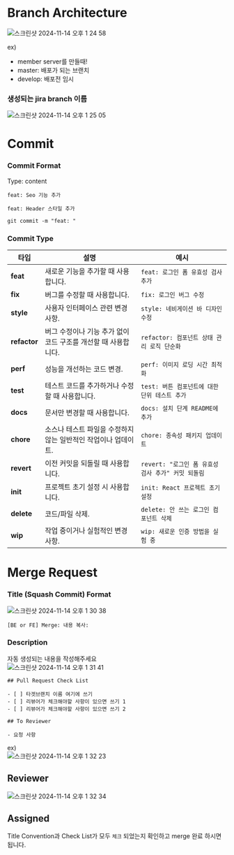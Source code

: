 # Branch Architecture
![스크린샷 2024-11-14 오후 1 24 58](https://github.com/user-attachments/assets/5c337fc4-2a2f-4074-abf2-79b5a3fa9c5c)

ex) 
- member server를 만들때!
- master: 배포가 되는 브랜치
- develop: 배포전 임시

### 생성되는 jira branch 이름
![스크린샷 2024-11-14 오후 1 25 05](https://github.com/user-attachments/assets/93331e43-2bbd-4028-9108-c7835ade57ef)

# Commit
### Commit Format
Type: content

```
feat: Seo 기능 추가

feat: Header 스타일 추가

git commit -m "feat: "
```
### Commit Type
| 타입         |설명                                                           | 예시                                                  |
| ------------ | -------------------------------------------------------------- | ----------------------------------------------------- |
| **feat**     | 새로운 기능을 추가할 때 사용합니다.                            | `feat: 로그인 폼 유효성 검사 추가`                 |
| **fix**      | 버그를 수정할 때 사용합니다.                                   | `fix: 로그인 버그 수정`                            |
| **style**    | 사용자 인터페이스 관련 변경 사항.                              | `style: 네비게이션 바 디자인 수정`                 |
| **refactor** | 버그 수정이나 기능 추가 없이 코드 구조를 개선할 때 사용합니다. | `refactor: 컴포넌트 상태 관리 로직 단순화`         |
| **perf**     | 성능을 개선하는 코드 변경.                                     | `perf: 이미지 로딩 시간 최적화`                   |
| **test**     | 테스트 코드를 추가하거나 수정할 때 사용합니다.                 | `test: 버튼 컴포넌트에 대한 단위 테스트 추가`      |
| **docs**     | 문서만 변경할 때 사용합니다.                                   | `docs: 설치 단계 README에 추가`                    |
| **chore**    | 소스나 테스트 파일을 수정하지 않는 일반적인 작업이나 업데이트. | `chore: 종속성 패키지 업데이트`                    |
| **revert**   | 이전 커밋을 되돌릴 때 사용합니다.                              | `revert: "로그인 폼 유효성 검사 추가" 커밋 되돌림` |
| **init**     | 프로젝트 초기 설정 시 사용합니다.                              | `init: React 프로젝트 초기 설정`                   |
| **delete**   | 코드/파일 삭제.                                                | `delete: 안 쓰는 로그인 컴포넌트 삭제`             |
| **wip**      | 작업 중이거나 실험적인 변경 사항.                              | `wip: 새로운 인증 방법을 실험 중`                  |

# Merge Request
### Title (Squash Commit) Format
![스크린샷 2024-11-14 오후 1 30 38](https://github.com/user-attachments/assets/5c3236bf-2745-4d0e-a292-246441abebb9)
```
[BE or FE] Merge: 내용 복사: 
```
### Description

자동 생성되는 내용을 작성해주세요 <br />
![스크린샷 2024-11-14 오후 1 31 41](https://github.com/user-attachments/assets/6dfb1ae3-638b-4b71-bb9e-3403fe90cf42)
```
## Pull Request Check List

- [ ] 타겟브랜치 이름 여기에 쓰기
- [ ] 리뷰어가 체크해야할 사항이 있으면 쓰기 1
- [ ] 리뷰어가 체크해야할 사항이 있으면 쓰기 2

## To Reviewer

- 요청 사항
```

ex) <br />
![스크린샷 2024-11-14 오후 1 32 23](https://github.com/user-attachments/assets/4e0734e1-fee6-4a9e-8631-dd6ac674411a)

## Reviewer
![스크린샷 2024-11-14 오후 1 32 34](https://github.com/user-attachments/assets/ef74bcd4-1db3-4898-bbbb-9848582ec988)

## Assigned
Title  Convention과 Check List가 모두 `체크` 되었는지 확인하고 merge 완료 하시면 됩니다.


